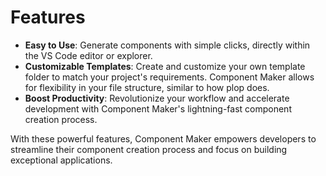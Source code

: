 # Features

- **Easy to Use**: Generate components with simple clicks, directly within the VS Code editor or explorer.
- **Customizable Templates**: Create and customize your own template folder to match your project's requirements. Component Maker allows for flexibility in your file structure, similar to how plop does.
- **Boost Productivity**: Revolutionize your workflow and accelerate development with Component Maker's lightning-fast component creation process.

With these powerful features, Component Maker empowers developers to streamline their component creation process and focus on building exceptional applications.
